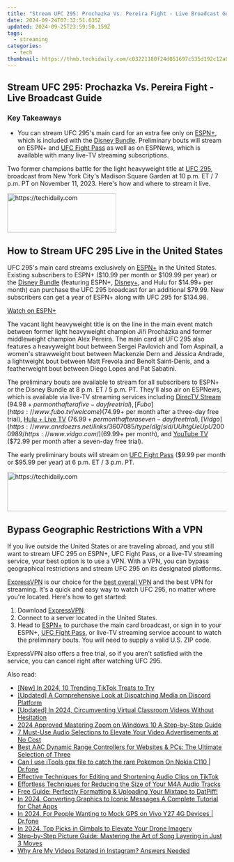 ```yaml
---
title: "Stream UFC 295: Prochazka Vs. Pereira Fight - Live Broadcast Guide"
date: 2024-09-24T07:32:51.635Z
updated: 2024-09-25T23:59:50.159Z
tags:
  - streaming
categories:
  - tech
thumbnail: https://thmb.techidaily.com/c03221180f24d051697c535d192c12a06104e76b7456b6ffbc01667561900748.png
---
```


## Stream UFC 295: Prochazka Vs. Pereira Fight - Live Broadcast Guide

### Key Takeaways

* You can stream UFC 295's main card for an extra fee only on [ESPN+](https://go.web.plus.espn.com/c/156932/531511/9070?subId1=UUhtgUeUpU2000989&subId2=ehtg&u=https%3A%2F%2Fplus.espn.com%2Fufc%2F303&ourl=https%3A%2F%2Fplus.espn.com%2Fufc%2Fppv), which is included with the [Disney Bundle](https://disneyplus.bn5x.net/c/156932/564546/9358?subId1=UUhtgUeUpU2000989&subId2=ehtg&u=http%3A%2F%2Fwww.disneyplus.com%2Fsign-up%2F%3Ftype%3Dbundle). Preliminary bouts will stream on ESPN+ and [UFC Fight Pass](http://welcome.ufcfightpass.com/) as well as on ESPNews, which is available with many live-TV streaming subscriptions.

 Two former champions battle for the light heavyweight title at [UFC 295](https://www.ufc.com/event/ufc-295), broadcast from New York City's Madison Square Garden at 10 p.m. ET / 7 p.m. PT on November 11, 2023\. Here's how and where to stream it live.

<!-- affiliate ads begin -->
<a href="https://aligracehair.sjv.io/c/5597632/2135368/19272" target="_top" id="2135368">
  <img src="//a.impactradius-go.com/display-ad/19272-2135368" border="0" alt="https://techidaily.com" width="250" height="90"/>
</a>
<img height="0" width="0" src="https://aligracehair.sjv.io/i/5597632/2135368/19272" style="position:absolute;visibility:hidden;" border="0" />
<!-- affiliate ads end -->

##  How to Stream UFC 295 Live in the United States

 UFC 295's main card streams exclusively on [ESPN+](https://go.web.plus.espn.com/c/156932/531511/9070?subId1=UUhtgUeUpU2000989&subId2=ehtg&u=https%3A%2F%2Fplus.espn.com%2Fufc%2F303&ourl=https%3A%2F%2Fplus.espn.com%2Fufc%2Fppv) in the United States. Existing subscribers to ESPN+ ($10.99 per month or $109.99 per year) or the [Disney Bundle](https://disneyplus.bn5x.net/c/156932/564546/9358?subId1=UUhtgUeUpU2000989&subId2=ehtg&u=https%3A%2F%2Fwww.disneyplus.com%2Fsign-up%2F%3Ftype%3Dbundle) (featuring ESPN+, [Disney+](https://digital-screen-recording.techidaily.com/updated-in-2024-enhancing-engagement-on-video-calls-using-snap-features/), and Hulu for $14.99+ per month) can purchase the UFC 295 broadcast for an additional $79.99\. New subscribers can get a year of ESPN+ along with UFC 295 for $134.98.

[Watch on ESPN+](https://go.web.plus.espn.com/c/156932/531511/9070?subId1=UUhtgUeUpU2000989&subId2=ehtg&u=https%3A%2F%2Fplus.espn.com%2Fufc%2F303&ourl=https%3A%2F%2Fplus.espn.com%2Fufc%2Fppv) 

 The vacant light heavyweight title is on the line in the main event match between former light heavyweight champion Jiří Procházka and former middleweight champion Alex Pereira. The main card at UFC 295 also features a heavyweight bout between Sergei Pavlovich and Tom Aspinall, a women's strawweight bout between Mackenzie Dern and Jéssica Andrade, a lightweight bout between Matt Frevola and Benoît Saint-Denis, and a featherweight bout between Diego Lopes and Pat Sabatini.

 The preliminary bouts are available to stream for all subscribers to ESPN+ or the Disney Bundle at 8 p.m. ET / 5 p.m. PT. They'll also air on ESPNews, which is available via live-TV streaming services including [DirecTV Stream](https://streamtv.directv.com/) ($94.98+ per month after a five-day free trial), [Fubo](https://www.fubo.tv/welcome) ($74.99+ per month after a three-day free trial), [Hulu + Live TV](https://disneyplus.bn5x.net/c/156932/564546/9358?subId1=UUhtgUeUpU2000989&subId2=ehtg&u=https%3A%2F%2Fwww.hulu.com%2Flive-tv) ($76.99+ per month after a seven-day free trial), [Vidgo](https://www.anrdoezrs.net/links/3607085/type/dlg/sid/UUhtgUeUpU2000989/https://www.vidgo.com/) ($69.99+ per month), and [YouTube TV](https://tv.youtube.com/welcome/) ($72.99 per month after a seven-day free trial).

 The early preliminary bouts will stream on [UFC Fight Pass](https://welcome.ufcfightpass.com/) ($9.99 per month or $95.99 per year) at 6 p.m. ET / 3 p.m. PT.

<!-- affiliate ads begin -->
<a href="https://aligracehair.sjv.io/c/5597632/2087253/19272" target="_top" id="2087253">
  <img src="//a.impactradius-go.com/display-ad/19272-2087253" border="0" alt="https://techidaily.com" width="728" height="90"/>
</a>
<img height="0" width="0" src="https://aligracehair.sjv.io/i/5597632/2087253/19272" style="position:absolute;visibility:hidden;" border="0" />
<!-- affiliate ads end -->

##  Bypass Geographic Restrictions With a VPN

 If you live outside the United States or are traveling abroad, and you still want to stream UFC 295 on ESPN+, UFC Fight Pass, or a live-TV streaming service, your best option is to use a VPN. With a VPN, you can bypass geographical restrictions and stream UFC 295 on its designated platforms.

[ExpressVPN](https://go.expressvpn.com/c/156932/1330033/16063?subId1=UUhtgUeUpU2000989&subId2=ehtg&u=https%3A%2F%2Fwww.expressvpn.com%2F) is our choice for the [best overall VPN](https://some-techniques.techidaily.com/updated-ffmpeg-audioscape-maintaining-original-audio-formats/) and the best VPN for streaming. It's a quick and easy way to watch UFC 295, no matter where you're located. Here's how to get started:

1. Download [ExpressVPN](https://go.expressvpn.com/c/156932/1330033/16063?subId1=UUhtgUeUpU2000989&subId2=ehtg&u=https%3A%2F%2Fwww.expressvpn.com%2F).
2. Connect to a server located in the United States.
3. Head to [ESPN+](https://go.web.plus.espn.com/c/156932/531511/9070?subId1=UUhtgUeUpU2000989&subId2=ehtg&u=https%3A%2F%2Fplus.espn.com%2Fufc%2F303&ourl=https%3A%2F%2Fplus.espn.com%2Fufc%2Fppv) to purchase the main card broadcast, or sign in to your ESPN+, [UFC Fight Pass](http://welcome.ufcfightpass.com/), or live-TV streaming service account to watch the preliminary bouts. You will need to supply a valid U.S. ZIP code.

 ExpressVPN also offers a free trial, so if you aren't satisfied with the service, you can cancel right after watching UFC 295.

<ins class="adsbygoogle"
     style="display:block"
     data-ad-format="autorelaxed"
     data-ad-client="ca-pub-7571918770474297"
     data-ad-slot="1223367746"></ins>

<ins class="adsbygoogle"
     style="display:block"
     data-ad-client="ca-pub-7571918770474297"
     data-ad-slot="8358498916"
     data-ad-format="auto"
     data-full-width-responsive="true"></ins>

<span class="atpl-alsoreadstyle">Also read:</span>
<div><ul>
<li><a href="https://tiktok-videos.techidaily.com/new-in-2024-10-trending-tiktok-treats-to-try/"><u>[New] In 2024, 10 Trending TikTok Treats to Try</u></a></li>
<li><a href="https://discord-videos.techidaily.com/updated-a-comprehensive-look-at-dispatching-media-on-discord-platform/"><u>[Updated] A Comprehensive Look at Dispatching Media on Discord Platform</u></a></li>
<li><a href="https://article-helps.techidaily.com/updated-in-2024-circumventing-virtual-classroom-videos-without-hesitation/"><u>[Updated] In 2024, Circumventing Virtual Classroom Videos Without Hesitation</u></a></li>
<li><a href="https://extra-guidance.techidaily.com/2024-approved-mastering-zoom-on-windows-10-a-step-by-step-guide/"><u>2024 Approved Mastering Zoom on Windows 10 A Step-by-Step Guide</u></a></li>
<li><a href="https://media-tips.techidaily.com/7-must-use-audio-selections-to-elevate-your-video-advertisements-at-no-cost/"><u>7 Must-Use Audio Selections to Elevate Your Video Advertisements at No Cost</u></a></li>
<li><a href="https://media-tips.techidaily.com/best-aac-dynamic-range-controllers-for-websites-and-pcs-the-ultimate-selection-of-three/"><u>Best AAC Dynamic Range Controllers for Websites & PCs: The Ultimate Selection of Three</u></a></li>
<li><a href="https://android-pokemon-go.techidaily.com/can-i-use-itools-gpx-file-to-catch-the-rare-pokemon-on-nokia-c110-drfone-by-drfone-virtual-android/"><u>Can I use iTools gpx file to catch the rare Pokemon On Nokia C110 | Dr.fone</u></a></li>
<li><a href="https://media-tips.techidaily.com/effective-techniques-for-editing-and-shortening-audio-clips-on-tiktok/"><u>Effective Techniques for Editing and Shortening Audio Clips on TikTok</u></a></li>
<li><a href="https://media-tips.techidaily.com/effortless-techniques-for-reducing-the-size-of-your-m4a-audio-tracks/"><u>Effortless Techniques for Reducing the Size of Your M4A Audio Tracks</u></a></li>
<li><a href="https://media-tips.techidaily.com/1723620199973-free-guide-perfectly-formatting-and-uploading-your-mixtape-to-datpiff/"><u>Free Guide: Perfectly Formatting & Uploading Your Mixtape to DatPiff!</u></a></li>
<li><a href="https://extra-tips.techidaily.com/in-2024-converting-graphics-to-iconic-messages-a-complete-tutorial-for-chat-apps/"><u>In 2024, Converting Graphics to Iconic Messages A Complete Tutorial for Chat Apps</u></a></li>
<li><a href="https://android-location.techidaily.com/in-2024-for-people-wanting-to-mock-gps-on-vivo-y27-4g-devices-drfone-by-drfone-virtual/"><u>In 2024, For People Wanting to Mock GPS on Vivo Y27 4G Devices | Dr.fone</u></a></li>
<li><a href="https://some-approaches.techidaily.com/in-2024-top-picks-in-gimbals-to-elevate-your-drone-imagery/"><u>In 2024, Top Picks in Gimbals to Elevate Your Drone Imagery</u></a></li>
<li><a href="https://media-tips.techidaily.com/step-by-step-picture-guide-mastering-the-art-of-song-layering-in-just-3-moves/"><u>Step-by-Step Picture Guide: Mastering the Art of Song Layering in Just 3 Moves</u></a></li>
<li><a href="https://extra-lessons.techidaily.com/why-are-my-videos-rotated-in-instagram-answers-needed/"><u>Why Are My Videos Rotated in Instagram? Answers Needed</u></a></li>
</ul></div>

